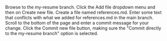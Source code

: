 Browse to the my-resume branch.
Click the Add file dropdown menu and then on Create new file.
Create a file named references.md.
Enter some text that conflicts with what we added for references.md in the main branch.
Scroll to the bottom of the page and enter a commit message for your change.
Click the Commit new file button, making sure the "Commit directly to the my-resume branch" option is selected.
